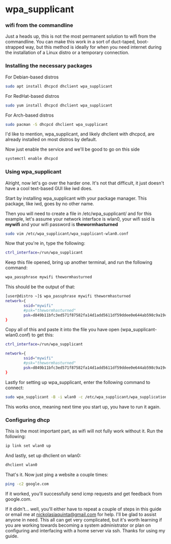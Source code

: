 # wpa_supplicant
### wifi from the commandline

Just a heads up, this is not the most permanent solution to wifi from the commandline. You can make this work in a sort of duct-taped, boot-strapped way, but this method is ideally for when you need internet during the installation of a Linux distro or a temporary connection.


### Installing the necessary packages
For Debian-based distros
```bash
sudo apt install dhcpcd dhclient wpa_supplicant
```

For RedHat-based distros
```bash
sudo yum install dhcpcd dhclient wpa_supplicant
```

For Arch-based distros
```bash
sudo pacman -S dhcpcd dhclient wpa_supplicant
```

I'd like to mention, wpa_supplicant, and likely dhclient with dhcpcd, are already installed on most distros by default.

Now just enable the service and we'll be good to go on this side
```bash
systemctl enable dhcpcd
```


### Using wpa_supplicant
Alright, now let's go over the harder one. It's not that difficult, it just doesn't have a cool text-based GUI like iwd does.

Start by installing wpa_supplicant with your package manager. This package, like iwd, goes by no other name.

Then you will need to create a file in /etc/wpa_supplicant/ and for this example, let's assume your network interface is wlan0, your wifi ssid is **mywifi** and your wifi password is **thewormhasturned**

```bash
sudo vim /etc/wpa_supplicant/wpa_supplicant-wlan0.conf
```

Now that you're in, type the following:
```bash
ctrl_interface=/run/wpa_supplicant
```

Keep this file opened, bring up another terminal, and run the following command:
```bash
wpa_passphrase mywifi thewormhasturned
```

This should be the output of that:
```bash
[user@distro ~]$ wpa_passphrase mywifi thewormhasturned
network={
        ssid="mywifi"
        #psk="thewormhasturned"
        psk=d849b11bfc3ed571f87582fa14d1add5611df59ddee0e644ab598c9a19c2736a
}
```

Copy all of this and paste it into the file you have open (wpa_supplicant-wlan0.conf) to get this:
```bash 
ctrl_interface=/run/wpa_supplicant

network={
        ssid="mywifi"
        #psk="thewormhasturned"
        psk=d849b11bfc3ed571f87582fa14d1add5611df59ddee0e644ab598c9a19c2736a
}
```

Lastly for setting up wpa_supplicant, enter the following command to connect:
```bash
sudo wpa_supplicant -B -i wlan0 -c /etc/wpa_supplicant/wpa_supplication-wlan0.conf
```

This works once, meaning next time you start up, you have to run it again.


### Configuring dhcp
This is the most important part, as wifi will not fully work without it. Run the following:
```bash
ip link set wlan0 up
```

And lastly, set up dhclient on wlan0:
```bash
dhclient wlan0
```

That's it. Now just ping a website a couple times:
```bash
ping -c2 google.com
```

If it worked, you'll successfully send icmp requests and get feedback from google.com.

If it didn't... well, you'll either have to repeat a couple of steps in this guide or email me at nickolasiaquinta@gmail.com for help. I'll be glad to assist anyone in need. This all can get very complicated, but it's worth learning if you are working towards becoming a system administrator or plan on configuring and interfacing with a home server via ssh. Thanks for using my guide.
